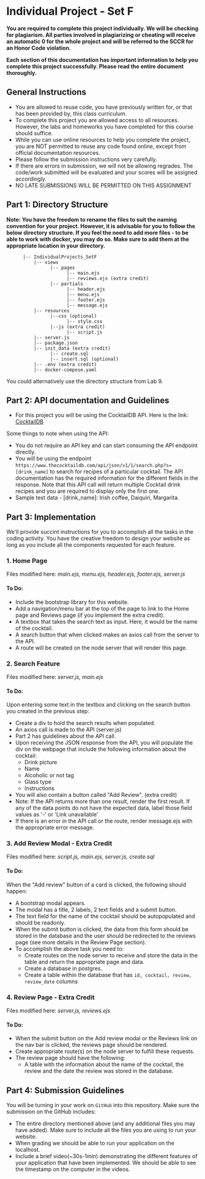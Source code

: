 Individual Project - Set F
==========================


**You are required to complete this project individually. We will be checking for plagiarism. All parties involved in plagiarizing or cheating will receive an automatic 0 for the whole project and will be referred to the SCCR for an Honor Code violation.**

**Each section of this documentation has important information to help you complete this project successfully. Please read the entire document thoroughly.**

## General Instructions
*   You are allowed to reuse code, you have previously written for, or that has been provided by, this class curriculum.
*   To complete this project you are allowed access to all resources. However, the labs and homeworks you have completed for this course should suffice.
*   While you can use online resources to help you complete the project, you are NOT permitted to reuse any code found online, except from official documentation resources.
*   Please follow the submission instructions very carefully.
*   If there are errors in submission, we will not be allowing regrades. The code/work submitted will be evaluated and your scores will be assigned accordingly.
*   NO LATE SUBMISSIONS WILL BE PERMITTED ON THIS ASSIGNMENT



## Part 1: Directory Structure

**Note: You have the freedom to rename the files to suit the naming convention for your project. However, it is advisable for you to follow the below directory structure. If you feel the need to add more files - to be able to work with docker, you may do so. Make sure to add them at the appropriate location in your directory.**

          |-- IndividualProjects_SetF
              |-- views
                    |-- pages
                          |-- main.ejs
                          |-- reviews.ejs (extra credit)
                    |-- partials
                          |-- header.ejs
                          |-- menu.ejs
                          |-- footer.ejs
                          |-- message.ejs
              |-- resources 
                    |--css (optional)
                          |-- style.css
                    |--js (extra credit)
                          |-- script.js
              |-- server.js
              |-- package.json
              |-- init_data (extra credit)
                    |-- create.sql
                    |-- insert.sql (optional)
              |-- .env (extra credit)
              |-- docker-compose.yaml
        

You could alternatively use the directory structure from Lab 9. 

## Part 2: API documentation and Guidelines

*   For this project you will be using the CocktailDB API. Here is the link: [CocktailDB](https://www.thecocktaildb.com/api.php)

Some things to note when using the API:

*   You do not require an API key and can start consuming the API endpoint directly.
*   You will be using the endpoint `https://www.thecocktaildb.com/api/json/v1/1/search.php?s=[drink_name]` to search for recipes of a particular cocktail. The API documentation has the required information for the different fields in the response. Note that this API call will return multiple Cocktail drink recipes and you are required to display only the first one.
*   Sample test data - \[drink\_name\]: Irish coffee, Daiquiri, Margarita.

## Part 3: Implementation

We'll provide succint instructions for you to accomplish all the tasks in the coding activity. You have the creative freedom to design your website as long as you include all the components requested for each feature. 

### 1. Home Page

Files modified here: _main.ejs, menu.ejs, header.ejs, footer.ejs, server.js_

#### To Do:

*   Include the bootstrap library for this website.
*   Add a navigation/menu bar at the top of the page to link to the Home page and Reviews page (if you implement the extra credit).
*   A textbox that takes the search text as input. Here, it would be the name of the cocktail.
*   A search button that when clicked makes an axios call from the server to the API.
*   A route will be created on the node server that will render this page.

### 2. Search Feature

Files modified here: _server.js, main.ejs_

#### To Do:

Upon entering some text in the textbox and clicking on the search button you created in the previous step:

*   Create a div to hold the search results when populated.
*   An axios call is made to the API (server.js)
*   Part 2 has guidelines about the API call.
*   Upon receiving the JSON response from the API, you will populate the div on the webpage that include the following information about the cocktail:
    *   Drink picture
    *   Name
    *   Alcoholic or not tag
    *   Glass type
    *   Instructions
*   You will also contain a button called "Add Review". (extra credit)
*   Note: If the API returns more than one result, render the first result. If any of the data points do not have the expected data, label those field values as '-' or 'Link unavailable'
*   If there is an error in the API call or the route, render message.ejs with the appropriate error message.

### 3. Add Review Modal - Extra Credit

Files modified here: _script.js, main.ejs, server.js, create.sql_

#### To Do:

When the "Add review" button of a card is clicked, the following should happen:

*   A bootstrap modal appears.
*   The modal has a title, 2 labels, 2 text fields and a submit button.
*   The text field for the name of the cocktail should be autopopulated and should be readonly.
*   When the submit button is clicked, the data from this form should be stored in the database and the user should be redirected to the reviews page (see more details in the Review Page section).
*   To accomplish the above task you need to:
    *   Create routes on the node server to receive and store the data in the table and return the appropriate page and data.
    *   Create a database in postgres.
    *   Create a table within the database that has `id, cocktail, review, review_date` columns

### 4. Review Page - Extra Credit

Files modified here: _server.js, reviews.ejs_

#### To Do:

*   When the submit button on the Add review modal or the Reviews link on the nav bar is clicked, the reviews page should be rendered.
*   Create appropriate route(s) on the node server to fulfill these requests.
*   The review page should have the following:
    *   A table with the information about the name of the cocktail, the review and the date the review was stored in the database.

## Part 4: Submission Guidelines

You will be turning in your work on `GitHub` into this repository. Make sure the submission on the GitHub includes:

*   The entire directory mentioned above (and any additional files you may have added). Make sure to include all the files you are using to run your website.
*   When grading we should be able to run your application on the localhost.
*   Include a brief video(~30s-1min) demonstrating the different features of your application that have been implemented. We should be able to see the timestamp on the computer in the videos.

